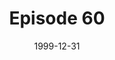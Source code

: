 ---
layout: podcast
title: Episode 60 
number: 60
subtitle: 
summary: 
date: 1999-12-31
location: https://dl.dropboxusercontent.com/s/vd63probchvzknz/Episode60.mp3?dl=0
size: 
duration: 
---